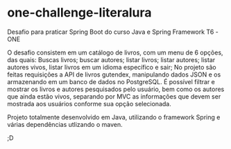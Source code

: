 # one-challenge-literalura
Desafio para praticar Spring Boot do curso Java e Spring Framework T6 -ONE

O desafio consistem em um catálogo de livros, com um menu de 6 opções, das quais: Buscas livros; buscar autores; listar livros; listar autores; listar autores vivos, listar livros em um idioma específico e sair;
No projeto são feitas requisições a API de livros gutendex, manipulando dados JSON e os armazenando em um banco de dados no PostgreSQL.
É possível filtrar e mostrar os livros e autores pesquisados pelo usuário, bem como os autores que ainda estão vivos, separando por MVC as informações que devem ser mostrada aos usuários conforme sua opção selecionada.

Projeto totalmente desenvolvido em Java, utilizando o framework Spring e várias dependências utlizando o maven.

;D
